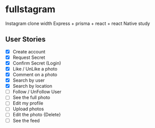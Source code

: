 # fullstagram

Instagram clone width Express + prisma + react + react Native study

## User Stories

- [x] Create account
- [x] Request Secret
- [x] Confirm Secret (Login)
- [x] Like / UnLike a photo
- [x] Comment on a photo
- [x] Search by user
- [x] Search by location
- [ ] Follow / UnFollow User
- [ ] See the full photo
- [ ] Edit my profile
- [ ] Upload photos
- [ ] Edit the photo {Delete}
- [ ] See the feed

